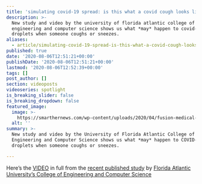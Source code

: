 ```yaml
---
title: 'simulating covid-19 spread: is this what a covid cough looks like?'
description: >-
  New study and video by the university of florida atlantic college of
  engineering and computer science shows us what *may* happen to covid-19
  droplets when someone coughs or sneezes.
aliases:
  - article/simulating-covid-19-spread-is-this-what-a-covid-cough-looks-like/
published: true
date: '2020-08-06T12:51:21+00:00'
publishDate: '2020-08-06T12:51:21+00:00'
lastmod: '2020-08-06T12:52:39+00:00'
tags: []
post_author: []
section: videoposts
videoseries: spotlight
is_breaking_slider: false
is_breaking_dropdown: false
featured_image:
  image: >-
    https://smarthernews.com/wp-content/uploads/2020/04/fusion-medical-animation-EAgGqOiDDMg-unsplash-min-1024x576.jpg
  alt: ''
summary: >-
  New study and video by the University of Florida Atlantic College of
  Engineering and Computer Science shows us what *may* happen to COVID-19
  droplets when someone coughs or sneezes.

---
```

Here’s the [VIDEO](\"https://www.fau.edu/newsdesk/articles/efficacy-facemasks-coronavirus.php\") in full from the [recent published study](\"https://aip.scitation.org/doi/10.1063/5.0016018\") by [Florida Atlantic University’s College of Engineering and Computer Science](\"https://www.fau.edu/newsdesk/articles/efficacy-facemasks-coronavirus.php\")